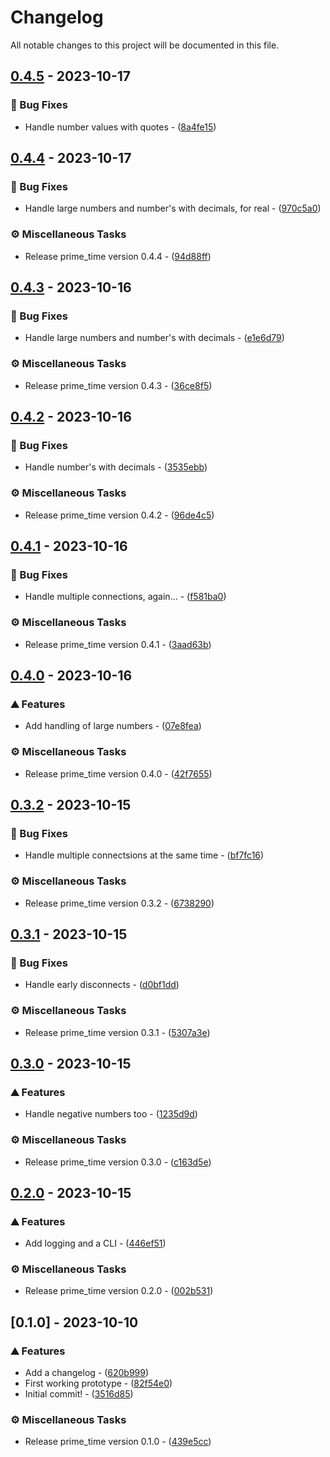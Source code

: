 # Changelog

All notable changes to this project will be documented in this file.

## [0.4.5](https://github.com/orhun/git-cliff/compare/v0.4.4..0.4.5) - 2023-10-17

### 🐛 Bug Fixes

- Handle number values with quotes - ([8a4fe15](https://github.com/orhun/git-cliff/commit/8a4fe15ba00c9ec288189b458c1d4fdddb59c20d))

## [0.4.4](https://github.com/orhun/git-cliff/compare/v0.4.3..v0.4.4) - 2023-10-17

### 🐛 Bug Fixes

- Handle large numbers and number's with decimals, for real - ([970c5a0](https://github.com/orhun/git-cliff/commit/970c5a06eeb7b1205eb3e765fc7804d3ebd924af))

### ⚙️ Miscellaneous Tasks

- Release prime_time version 0.4.4 - ([94d88ff](https://github.com/orhun/git-cliff/commit/94d88fff96d08a74c41419b2e924aa8689f82ad1))

## [0.4.3](https://github.com/orhun/git-cliff/compare/v0.4.2..v0.4.3) - 2023-10-16

### 🐛 Bug Fixes

- Handle large numbers and number's with decimals - ([e1e6d79](https://github.com/orhun/git-cliff/commit/e1e6d79655cb1446e5923c268e05a21308b97bc7))

### ⚙️ Miscellaneous Tasks

- Release prime_time version 0.4.3 - ([36ce8f5](https://github.com/orhun/git-cliff/commit/36ce8f5df77b79f00d115937b9783fae08ecf56b))

## [0.4.2](https://github.com/orhun/git-cliff/compare/v0.4.1..v0.4.2) - 2023-10-16

### 🐛 Bug Fixes

- Handle number's with decimals - ([3535ebb](https://github.com/orhun/git-cliff/commit/3535ebb75f92e1771f489a67fd20fa4d3c812d41))

### ⚙️ Miscellaneous Tasks

- Release prime_time version 0.4.2 - ([96de4c5](https://github.com/orhun/git-cliff/commit/96de4c55d4a647d153968008b430f99e33959697))

## [0.4.1](https://github.com/orhun/git-cliff/compare/v0.4.0..v0.4.1) - 2023-10-16

### 🐛 Bug Fixes

- Handle multiple connections, again... - ([f581ba0](https://github.com/orhun/git-cliff/commit/f581ba07e34e58897f3fb040be6e1bff3eeace90))

### ⚙️ Miscellaneous Tasks

- Release prime_time version 0.4.1 - ([3aad63b](https://github.com/orhun/git-cliff/commit/3aad63bbad924808c1555c3b6055d4ac583e07db))

## [0.4.0](https://github.com/orhun/git-cliff/compare/v0.3.2..v0.4.0) - 2023-10-16

### ⛰️  Features

- Add handling of large numbers - ([07e8fea](https://github.com/orhun/git-cliff/commit/07e8fea66f94b75c9254422aa4405d87d10da9dc))

### ⚙️ Miscellaneous Tasks

- Release prime_time version 0.4.0 - ([42f7655](https://github.com/orhun/git-cliff/commit/42f7655bf19c8f11ff758b5f37d596f7b37e9b4e))

## [0.3.2](https://github.com/orhun/git-cliff/compare/v0.3.1..v0.3.2) - 2023-10-15

### 🐛 Bug Fixes

- Handle multiple connectsions at the same time - ([bf7fc16](https://github.com/orhun/git-cliff/commit/bf7fc169b8b73fc4830d2c373de3fdb04af62014))

### ⚙️ Miscellaneous Tasks

- Release prime_time version 0.3.2 - ([6738290](https://github.com/orhun/git-cliff/commit/67382902458768fa119a129f3552e43db4bfa9dd))

## [0.3.1](https://github.com/orhun/git-cliff/compare/v0.3.0..v0.3.1) - 2023-10-15

### 🐛 Bug Fixes

- Handle early disconnects - ([d0bf1dd](https://github.com/orhun/git-cliff/commit/d0bf1dd14eaffe911e659f32a4315b64a2179c8c))

### ⚙️ Miscellaneous Tasks

- Release prime_time version 0.3.1 - ([5307a3e](https://github.com/orhun/git-cliff/commit/5307a3e13c3fd6abb0b3f2eb7565572d37946552))

## [0.3.0](https://github.com/orhun/git-cliff/compare/v0.2.0..v0.3.0) - 2023-10-15

### ⛰️  Features

- Handle negative numbers too - ([1235d9d](https://github.com/orhun/git-cliff/commit/1235d9d0cd56f840b6074e151ca770fb5effa53d))

### ⚙️ Miscellaneous Tasks

- Release prime_time version 0.3.0 - ([c163d5e](https://github.com/orhun/git-cliff/commit/c163d5e0b11c84150ac9dff3431a29441283c6d1))

## [0.2.0](https://github.com/orhun/git-cliff/compare/v0.1.0..v0.2.0) - 2023-10-15

### ⛰️  Features

- Add logging and a CLI - ([446ef51](https://github.com/orhun/git-cliff/commit/446ef516b27c224f879e89dd04b923bc76439980))

### ⚙️ Miscellaneous Tasks

- Release prime_time version 0.2.0 - ([002b531](https://github.com/orhun/git-cliff/commit/002b531fe01582deea52ddaad3da5d5855468338))

## [0.1.0] - 2023-10-10

### ⛰️  Features

- Add a changelog - ([620b999](https://github.com/orhun/git-cliff/commit/620b9992b3b048dc1dcbfbd9ff4af31b83243713))
- First working prototype - ([82f54e0](https://github.com/orhun/git-cliff/commit/82f54e095060d4736fa315d12c3673e37e790bc5))
- Initial commit! - ([3516d85](https://github.com/orhun/git-cliff/commit/3516d85698ff844e7a7397d04299994aa33606e4))

### ⚙️ Miscellaneous Tasks

- Release prime_time version 0.1.0 - ([439e5cc](https://github.com/orhun/git-cliff/commit/439e5cc1c58b9612c35a3fc544dc787d3d9ba378))

<!-- generated by git-cliff -->
